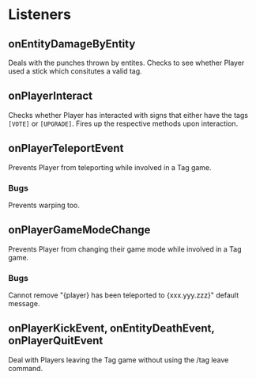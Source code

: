 # Listeners

## onEntityDamageByEntity
Deals with the punches thrown by entites. Checks to see whether Player used a stick which consitutes a valid tag.

## onPlayerInteract
Checks whether Player has interacted with signs that either have the tags `[VOTE]` or `[UPGRADE]`.
Fires up the respective methods upon interaction.

## onPlayerTeleportEvent
Prevents Player from teleporting while involved in a Tag game. 

### Bugs
Prevents warping too.

## onPlayerGameModeChange
Prevents Player from changing their game mode while involved in a Tag game.

### Bugs
Cannot remove "{player} has been teleported to {xxx.yyy.zzz}" default message.

## onPlayerKickEvent, onEntityDeathEvent, onPlayerQuitEvent
Deal with Players leaving the Tag game without using the /tag leave command.
